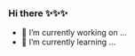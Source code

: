 ### Hi there ✨✨✨

<!--
**k-b1t/k-b1t** is a ✨ _special_ ✨ repository because its `README.md` (this file) appears on your GitHub profile.
-->

- 🔭 I’m currently working on ... 
- 🌱 I’m currently learning ... 

